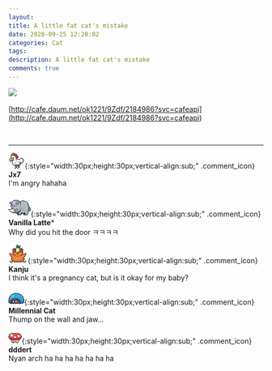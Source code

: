 ```yaml
---
layout: 
title: A little fat cat's mistake
date: 2020-09-25 12:20:02
categories: Cat
tags: 
description: A little fat cat's mistake
comments: true
---
```


![](https://blog.kakaocdn.net/dn/bbVoIW/btqJBdVmxWe/vKpp5oo7RoycBQFpmRq8j1/img.gif)

[http://cafe.daum.net/ok1221/9Zdf/2184986?svc=cafeapi](<http://cafe.daum.net/ok1221/9Zdf/2184986?svc=cafeapi>)

​

* * *

![comment](/assets/character/chicken.png){:style="width:30px;height:30px;vertical-align:sub;" .comment_icon} **Jx7**  
I'm angry hahaha   
  
![comment](/assets/character/rino.png){:style="width:30px;height:30px;vertical-align:sub;" .comment_icon} **Vanilla Latte***  
Why did you hit the door ㅋㅋㅋㅋ   
  
![comment](/assets/character/bird.png){:style="width:30px;height:30px;vertical-align:sub;" .comment_icon} **Kanju**  
I think it's a pregnancy cat, but is it okay for my baby?   
  
![comment](/assets/character/turtle.png){:style="width:30px;height:30px;vertical-align:sub;" .comment_icon} **Millennial Cat**  
Thump on the wall and jaw...   
  
![comment](/assets/character/mushroom.png){:style="width:30px;height:30px;vertical-align:sub;" .comment_icon} **dddert**  
Nyan arch ha ha ha ha ha ha ha   
  

